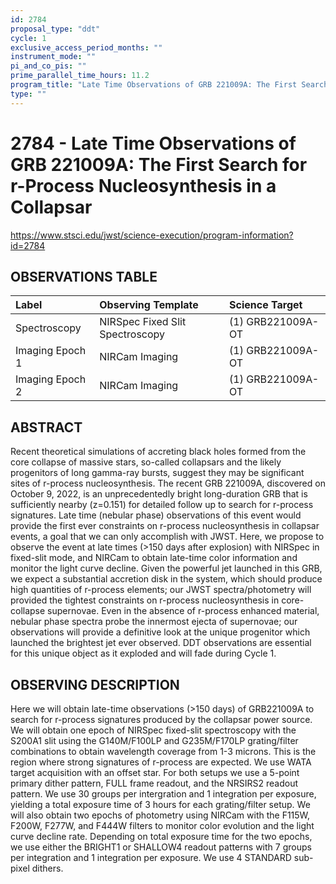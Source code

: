 ```yaml
---
id: 2784
proposal_type: "ddt"
cycle: 1
exclusive_access_period_months: ""
instrument_mode: ""
pi_and_co_pis: ""
prime_parallel_time_hours: 11.2
program_title: "Late Time Observations of GRB 221009A: The First Search for r-Process Nucleosynthesis in a Collapsar"
type: ""
---
```

# 2784 - Late Time Observations of GRB 221009A: The First Search for r-Process Nucleosynthesis in a Collapsar
https://www.stsci.edu/jwst/science-execution/program-information?id=2784
## OBSERVATIONS TABLE
| Label             | Observing Template              | Science Target      |
| :---------------- | :------------------------------ | :------------------ |
| Spectroscopy      | NIRSpec Fixed Slit Spectroscopy | (1) GRB221009A-OT |
| Imaging Epoch 1   | NIRCam Imaging                  | (1) GRB221009A-OT |
| Imaging Epoch 2   | NIRCam Imaging                  | (1) GRB221009A-OT |

## ABSTRACT

Recent theoretical simulations of accreting black holes formed from the core collapse of massive stars, so-called collapsars and the likely progenitors of long gamma-ray bursts, suggest they may be significant sites of r-process nucleosynthesis. The recent GRB 221009A, discovered on October 9, 2022, is an unprecedentedly bright long-duration GRB that is sufficiently nearby (z=0.151) for detailed follow up to search for r-process signatures. Late time (nebular phase) observations of this event would provide the first ever constraints on r-process nucleosynthesis in collapsar events, a goal that we can only accomplish with JWST. Here, we propose to observe the event at late times (>150 days after explosion) with NIRSpec in fixed-slit mode, and NIRCam to obtain late-time color information and monitor the light curve decline. Given the powerful jet launched in this GRB, we expect a substantial accretion disk in the system, which should produce high quantities of r-process elements; our JWST spectra/photometry will provided the tightest constraints on r-process nucleosynthesis in core-collapse supernovae. Even in the absence of r-process enhanced material, nebular phase spectra probe the innermost ejecta of supernovae; our observations will provide a definitive look at the unique progenitor which launched the brightest jet ever observed. DDT observations are essential for this unique object as it exploded and will fade during Cycle 1.

## OBSERVING DESCRIPTION

Here we will obtain late-time observations (>150 days) of GRB221009A to search for r-process signatures produced by the collapsar power source. We will obtain one epoch of NIRSpec fixed-slit spectroscopy with the S200A1 slit using the G140M/F100LP and G235M/F170LP grating/filter combinations to obtain wavelength coverage from 1-3 microns. This is the region where strong signatures of r-process are expected. We use WATA target acquisition with an offset star. For both setups we use a 5-point primary dither pattern, FULL frame readout, and the NRSIRS2 readout pattern. We use 30 groups per intergration and 1 integration per exposure, yielding a total exposure time of 3 hours for each grating/filter setup.
We will also obtain two epochs of photometry using NIRCam with the F115W, F200W, F277W, and F444W filters to monitor color evolution and the light curve decline rate. Depending on total exposure time for the two epochs, we use either the BRIGHT1 or SHALLOW4 readout patterns with 7 groups per integration and 1 integration per exposure. We use 4 STANDARD sub-pixel dithers.